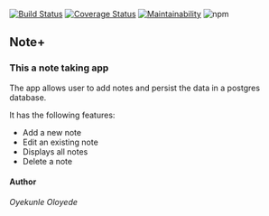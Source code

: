 [![Build Status](https://travis-ci.org/Oyekunle-Mark/listening_ears.svg?branch=develop)](https://travis-ci.org/Oyekunle-Mark/listening_ears)
[![Coverage Status](https://coveralls.io/repos/github/Oyekunle-Mark/listening_ears/badge.svg?branch=develop)](https://coveralls.io/github/Oyekunle-Mark/listening_ears?branch=develop)
[![Maintainability](https://api.codeclimate.com/v1/badges/36610d45285a379b9713/maintainability)](https://codeclimate.com/github/Oyekunle-Mark/listening_ears/maintainability)
![npm](https://img.shields.io/npm/v/npm.svg)

## Note+
### This a note taking app

The app allows user to add notes and persist the data in a postgres database.

It has the following features:
* Add a new note
* Edit an existing note
* Displays all notes
* Delete a note

#### Author
*Oyekunle Oloyede*
